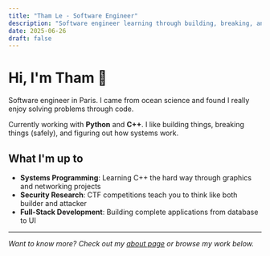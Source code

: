 ```yaml
---
title: "Tham Le - Software Engineer"
description: "Software engineer learning through building, breaking, and understanding systems. From ocean science to code."
date: 2025-06-26
draft: false
---
```


# Hi, I'm Tham 👋

Software engineer in Paris. I came from ocean science and found I really enjoy solving problems through code.

Currently working with **Python** and **C++**. I like building things, breaking things (safely), and figuring out how systems work.

## What I'm up to

- **Systems Programming**: Learning C++ the hard way through graphics and networking projects
- **Security Research**: CTF competitions teach you to think like both builder and attacker  
- **Full-Stack Development**: Building complete applications from database to UI

---

*Want to know more? Check out my [about page](/about/) or browse my work below.*
